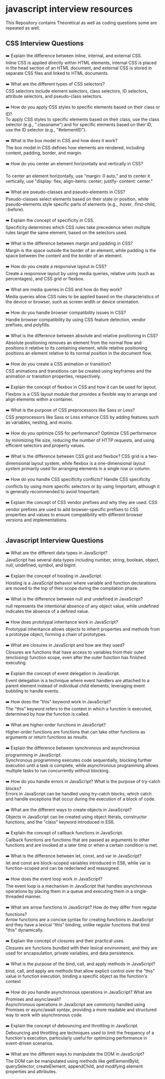 # javascript interview resources

This Repository contains Theoretical as well as coding questions some are repeated as well.

## CSS Interview Questions
➡️ Explain the difference between inline, internal, and external CSS.<br>
    Inline CSS is applied directly within HTML elements, internal CSS is placed in the head section of an HTML document, and external CSS is 
  stored in separate CSS files and linked to HTML documents. <br><br>
➡️ What are the different types of CSS selectors?<br>
    CSS selectors include element selectors, class selectors, ID selectors, attribute selectors, and pseudo-class selectors.<br><br>
➡️ How do you apply CSS styles to specific elements based on their class or ID?<br>
    To apply CSS styles to specific elements based on their class, use the class selector (e.g., ".classname") and for specific elements 
  based on their ID, use the ID selector (e.g., "#elementID").<br><br>
➡️ What is the box model in CSS and how does it work?<br>
    The box model in CSS defines how elements are rendered, including content, padding, border, and margin.<br><br>
➡️ How do you center an element horizontally and vertically in CSS?<br><br>
    To center an element horizontally, use "margin: 0 auto," and to center it vertically, use "display: flex; align-items: center; justify- 
  content: center."<br><br>
➡️ What are pseudo-classes and pseudo-elements in CSS?<br>
  Pseudo-classes select elements based on their state or position, while pseudo-elements style specific parts of elements (e.g., :hover, 
  :first-child, ::before).<br><br>
➡️ Explain the concept of specificity in CSS.<br>
  Specificity determines which CSS rules take precedence when multiple rules target the same element, based on the selectors used.<br><br>
➡️ What is the difference between margin and padding in CSS?<br>
  Margin is the space outside the border of an element, while padding is the space between the content and the border of an element.<br><br>
➡️ How do you create a responsive layout in CSS?<br>
  Create a responsive layout by using media queries, relative units (such as percentages), and CSS grid or flexbox.<br><br>
➡️ What are media queries in CSS and how do they work?<br>
  Media queries allow CSS rules to be applied based on the characteristics of the device or browser, such as screen width or device 
  orientation.<br><br>
➡️ How do you handle browser compatibility issues in CSS?<br>
  Handle browser compatibility by using CSS feature detection, vendor prefixes, and polyfills.<br><br>
➡️ What is the difference between absolute and relative positioning in CSS?<br>
  Absolute positioning removes an element from the normal flow and positions it relative to its containing element, while relative 
  positioning positions an element relative to its normal position in the document flow.<br><br>
➡️ How do you create a CSS animation or transition?<br>
  CSS animations and transitions can be created using keyframes and the animation or transition properties, respectively.<br><br>
➡️ Explain the concept of flexbox in CSS and how it can be used for layout.<br>
  Flexbox is a CSS layout module that provides a flexible way to arrange and align elements within a container.<br><br>
➡️ What is the purpose of CSS preprocessors like Sass or Less?<br>
  CSS preprocessors like Sass or Less enhance CSS by adding features such as variables, nesting, and mixins.<br><br>
➡️ How do you optimize CSS for performance?
  Optimize CSS performance by minimizing file size, reducing the number of HTTP requests, and using efficient selectors and property values.<br><br>
➡️ What is the difference between CSS grid and flexbox?
  CSS grid is a two-dimensional layout system, while flexbox is a one-dimensional layout system primarily used for arranging elements in a 
  single row or column.<br><br>
➡️ How do you handle CSS specificity conflicts?
  Handle CSS specificity conflicts by using more specific selectors or by using !important, although it is generally recommended to avoid 
  !important.<br><br>
➡️ Explain the concept of CSS vendor prefixes and why they are used.
  CSS vendor prefixes are used to add browser-specific prefixes to CSS properties and values to ensure compatibility with different browser 
  versions and implementations. <br><br>

## Javascript Interview Questions
➡️ What are the different data types in JavaScript?<br>
   JavaScript has several data types including number, string, boolean, object, null, undefined, symbol, and bigint.<br><br>
➡️ Explain the concept of hoisting in JavaScript.<br>
  Hoisting is a JavaScript behavior where variable and function declarations are moved to the top of their scope during the compilation phase.<br><br>
➡️ What is the difference between null and undefined in JavaScript?<br>
  null represents the intentional absence of any object value, while undefined indicates the absence of a defined value.<br><br>
➡️ How does prototypal inheritance work in JavaScript?<br>
  Prototypal inheritance allows objects to inherit properties and methods from a prototype object, forming a chain of prototypes.<br><br>
➡️ What are closures in JavaScript and how are they used?<br>
   Closures are functions that have access to variables from their outer (enclosing) function scope, even after the outer function has 
   finished executing.<br><br>
➡️ Explain the concept of event delegation in JavaScript.<br>
   Event delegation is a technique where event handlers are attached to a parent element instead of individual child elements, leveraging 
   event bubbling to handle events.<br><br>
➡️ How does the "this" keyword work in JavaScript?<br>
   The "this" keyword refers to the context in which a function is executed, determined by how the function is called.<br><br>
➡️ What are higher-order functions in JavaScript?<br>
  Higher-order functions are functions that can take other functions as arguments or return functions as results.<br><br>
➡️ Explain the difference between synchronous and asynchronous programming in JavaScript.<br>
  Synchronous programming executes code sequentially, blocking further execution until a task is complete, while asynchronous programming 
  allows multiple tasks to run concurrently without blocking.<br><br>
➡️ How do you handle errors in JavaScript? What is the purpose of try-catch blocks?<br>
  Errors in JavaScript can be handled using try-catch blocks, which catch and handle exceptions that occur during the execution of a block 
  of code.<br><br>
➡️ What are the different ways to create objects in JavaScript?<br>
   Objects in JavaScript can be created using object literals, constructor functions, and the "class" keyword introduced in ES6.<br><br>
➡️ Explain the concept of callback functions in JavaScript.<br>
  Callback functions are functions that are passed as arguments to other functions and are invoked at a later time or when a certain 
  condition is met.<br><br>
➡️ What is the difference between let, const, and var in JavaScript?<br>
  let and const are block-scoped variables introduced in ES6, while var is function-scoped and can be redeclared and reassigned.<br><br>
➡️ How does the event loop work in JavaScript?<br>
  The event loop is a mechanism in JavaScript that handles asynchronous operations by placing them in a queue and executing them in a 
  single-threaded manner.<br><br>
➡️ What are arrow functions in JavaScript? How do they differ from regular functions?<br>
  Arrow functions are a concise syntax for creating functions in JavaScript and they have a lexical "this" binding, unlike regular 
  functions that bind "this" dynamically.<br><br>
➡️ Explain the concept of closures and their practical uses.<br>
  Closures are functions bundled with their lexical environment, and they are used for encapsulation, private variables, and data persistence.
  <br><br>
➡️ What is the purpose of the bind, call, and apply methods in JavaScript?<br>
  bind, call, and apply are methods that allow explicit control over the "this" value in function execution, binding a specific object as the function's context
  <br><br>
➡️ How do you handle asynchronous operations in JavaScript? What are Promises and async/await?<br>
  Asynchronous operations in JavaScript are commonly handled using Promises or async/await syntax, providing a more readable and structured way to work with asynchronous code.
  <br><br>
➡️ Explain the concept of debouncing and throttling in JavaScript.<br>
  Debouncing and throttling are techniques used to limit the frequency of a function's execution, particularly useful for optimizing performance in event-driven scenarios.
   <br><br>
➡️ What are the different ways to manipulate the DOM in JavaScript?  <br>
  The DOM can be manipulated using methods like getElementById, querySelector, createElement, appendChild, and modifying element properties and attributes.
  <br><br>
